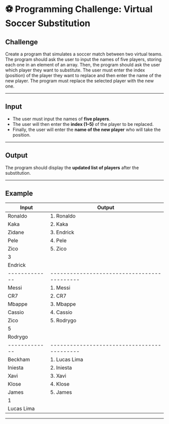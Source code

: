 # ⚽ Programming Challenge: Virtual Soccer Substitution

## Challenge

Create a program that simulates a soccer match between two virtual teams. The program should ask the user to input the names of five players, storing each one in an element of an array. Then, the program should ask the user which player they want to substitute. The user must enter the index (position) of the player they want to replace and then enter the name of the new player. The program must replace the selected player with the new one.

---

## Input

- The user must input the names of **five players**.
- The user will then enter the **index (1–5)** of the player to be replaced.
- Finally, the user will enter the **name of the new player** who will take the position.

---

## Output

The program should display the **updated list of players** after the substitution.

---

## Example

| Input       | Output                                   |
|-------------|-------------------------------------------|
| Ronaldo     | 1. Ronaldo                                |
| Kaka        | 2. Kaka                                   |
| Zidane      | 3. Endrick                                |
| Pele        | 4. Pele                                   |
| Zico        | 5. Zico                                   |
| 3           |                                           |
| Endrick     |                                           |
|-------------|-------------------------------------------|
| Messi       | 1. Messi                                  |
| CR7         | 2. CR7                                    |
| Mbappe      | 3. Mbappe                                 |
| Cassio      | 4. Cassio                                 |
| Zico        | 5. Rodrygo                                |
| 5           |                                           |
| Rodrygo     |                                           |
|-------------|-------------------------------------------|
| Beckham     | 1. Lucas Lima                             |
| Iniesta     | 2. Iniesta                                |
| Xavi        | 3. Xavi                                   |
| Klose       | 4. Klose                                  |
| James       | 5. James                                  |
| 1           |                                           |
| Lucas Lima  |                                           |

---